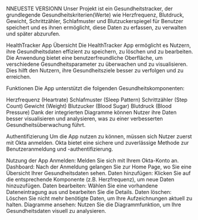 NNEUESTE VERSIONN
Unser Projekt ist ein Gesundheitstracker, der grundlegende Gesundheitskriterien(Werte) 
wie Herzfrequenz, Blutdruck, Gewicht, Schrittzähler, Schlafmuster und Blutzuckerspiegel 
für Benutzer speichert und es ihnen ermöglicht, diese Daten zu erfassen, zu verwalten und später abzurufen.


HealthTracker App
Übersicht
Die HealthTracker App ermöglicht es Nutzern, ihre Gesundheitsdaten effizient zu speichern, zu löschen und zu bearbeiten. Die Anwendung bietet eine benutzerfreundliche Oberfläche, um verschiedene Gesundheitsparameter zu überwachen und zu visualisieren. Dies hilft den Nutzern, ihre Gesundheitsziele besser zu verfolgen und zu erreichen.

Funktionen
Die App unterstützt die folgenden Gesundheitskomponenten:

Herzfrequenz (Heartrate)
Schlafmuster (Sleep Pattern)
Schrittzähler (Step Count)
Gewicht (Weight)
Blutzucker (Blood Sugar)
Blutdruck (Blood Pressure)
Dank der integrierten Diagramme können Nutzer ihre Daten besser visualisieren und analysieren, was zu einer verbesserten Gesundheitsüberwachung führt.

Authentifizierung
Um die App nutzen zu können, müssen sich Nutzer zuerst mit Okta anmelden. Okta bietet eine sichere und zuverlässige Methode zur Benutzeranmeldung und -authentifizierung.

Nutzung der App
Anmelden: Melden Sie sich mit Ihrem Okta-Konto an.
Dashboard: Nach der Anmeldung gelangen Sie zur Home Page, wo Sie eine Übersicht Ihrer Gesundheitsdaten sehen.
Daten hinzufügen: Klicken Sie auf die entsprechende Komponente (z.B. Herzfrequenz), um neue Daten hinzuzufügen.
Daten bearbeiten: Wählen Sie eine vorhandene Dateneintragung aus und bearbeiten Sie die Details.
Daten löschen: Löschen Sie nicht mehr benötigte Daten, um Ihre Aufzeichnungen aktuell zu halten.
Diagramme ansehen: Nutzen Sie die Diagrammfunktion, um Ihre Gesundheitsdaten visuell zu analysieren.


